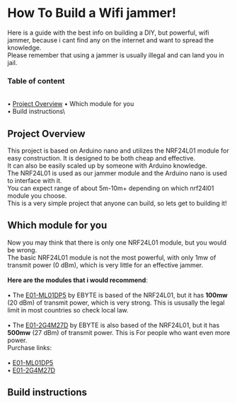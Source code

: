 # How To Build a Wifi jammer!
Here is a guide with the best info on building a DIY, but powerful, wifi jammer, because i cant find any on the internet and want to spread the knowledge.\
Please remember that using a jammer is usually illegal and can land you in jail.
### Table of content
\
• [Project Overview](https://github.com/0x77ff/How-to-build-a-WIFI-jammer/blob/main/README.md#project-overview)
• Which module for you\
• Build instructions\

## Project Overview
This project is based on Arduino nano and utilizes the NRF24L01 module for easy construction. It is designed to be both cheap and effective.\
It can also be easily scaled up by someone with Arduino knowledge.\
The NRF24L01 is used as our jammer module and the Arduino nano is used to interface with it.\
You can expect range of about 5m-10m+ depending on which nrf24l01 module you choose.\
This is a very simple project that anyone can build, so lets get to building it!

## Which module for you
Now you may think that there is only one NRF24L01 module, but you would be wrong.\
The basic NRF24L01 module is not the most powerful, with only 1mw of transmit power (0 dBm), which is very little for an effective jammer.\
\
**Here are the modules that i would recommend**:\
\
• The [E01-ML01DP5](https://www.cdebyte.com/products/E01-ML01DP5) by EBYTE is based of the NRF24L01, but it has **100mw** (20 dBm) of transmit power, which is very strong. This is ususally the legal limit in most countries so check local law.\
\
• The [E01-2G4M27D](https://www.ebyte.com/en/product-view-news.aspx?id=450) by EBYTE is also based of the NRF24L01, but it has **500mw** (27 dBm) of transmit power. This is For people who want even more power.\
Purchase links:\
\
• [E01-ML01DP5](www.aliexpress.com/item/32783191387.html)\
• [E01-2G4M27D](https://www.aliexpress.com/item/1005003290204272.html)

## Build instructions


